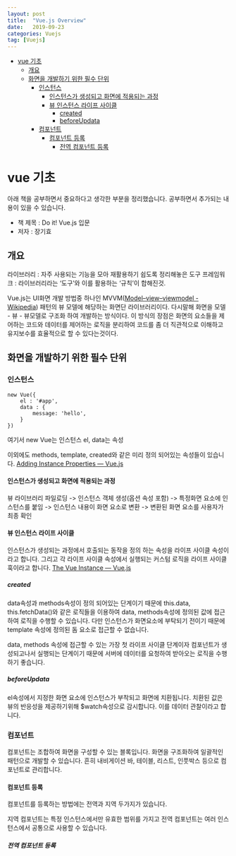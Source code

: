 ```yaml
---
layout: post
title:  "Vue.js Overview"
date:   2019-09-23
categories: Vuejs
tag: [Vuejs]
---
```


- [vue 기초](#vue-%ea%b8%b0%ec%b4%88)
  - [개요](#%ea%b0%9c%ec%9a%94)
  - [화면을 개발하기 위한 필수 단위](#%ed%99%94%eb%a9%b4%ec%9d%84-%ea%b0%9c%eb%b0%9c%ed%95%98%ea%b8%b0-%ec%9c%84%ed%95%9c-%ed%95%84%ec%88%98-%eb%8b%a8%ec%9c%84)
    - [인스턴스](#%ec%9d%b8%ec%8a%a4%ed%84%b4%ec%8a%a4)
      - [인스턴스가 생성되고 화면에 적용되는 과정](#%ec%9d%b8%ec%8a%a4%ed%84%b4%ec%8a%a4%ea%b0%80-%ec%83%9d%ec%84%b1%eb%90%98%ea%b3%a0-%ed%99%94%eb%a9%b4%ec%97%90-%ec%a0%81%ec%9a%a9%eb%90%98%eb%8a%94-%ea%b3%bc%ec%a0%95)
      - [뷰 인스턴스 라이프 사이클](#%eb%b7%b0-%ec%9d%b8%ec%8a%a4%ed%84%b4%ec%8a%a4-%eb%9d%bc%ec%9d%b4%ed%94%84-%ec%82%ac%ec%9d%b4%ed%81%b4)
        - [created](#created)
        - [beforeUpdata](#beforeupdata)
    - [컴포넌트](#%ec%bb%b4%ed%8f%ac%eb%84%8c%ed%8a%b8)
      - [컴포넌트 등록](#%ec%bb%b4%ed%8f%ac%eb%84%8c%ed%8a%b8-%eb%93%b1%eb%a1%9d)
        - [전역 컴포넌트 등록](#%ec%a0%84%ec%97%ad-%ec%bb%b4%ed%8f%ac%eb%84%8c%ed%8a%b8-%eb%93%b1%eb%a1%9d)


# vue 기초
아래 책을 공부하면서 중요하다고 생각한 부분을 정리했습니다.  공부하면서 추가되는 내용이 있을 수 있습니다. 
- 책 제목 :  Do it! Vue.js 입문 
- 저자 : 장기효



## 개요
라이브러리 : 자주 사용되는 기능을 모아 재활용하기 쉽도록 정리해놓은 도구
프레임워크 : 라이브러리라는 ‘도구’와 이를 활용하는 ‘규칙’이 합해진것. 

Vue.js는 UI화면 개발 방법중 하나인 MVVM([Model–view–viewmodel - Wikipedia](https://en.wikipedia.org/wiki/Model%E2%80%93view%E2%80%93viewmodel)) 패턴의 뷰 모델에 해당하는 화면단 라이브러리이다. 
다시말해 화면을 모델 - 뷰 - 뷰모델로 구조화 하여 개발하는 방식이다. 이 방식의 장점은 화면의 요소들을 제어하는 코드와 데이터를 제어하는 로직을 분리하여 코드를 좀 더 직관적으로 이해하고 유지보수를 효율적으로 할 수 있다는것이다. 

## 화면을 개발하기 위한 필수 단위
### 인스턴스 
```
new Vue({ 
	el : '#app',
	data : {
		message: 'hello',
	}
})
```
여기서 new Vue는 인스턴스
el, data는 속성

이외에도 methods, template, created와 같은 미리 정의 되어있는 속성들이 있습니다. 
[Adding Instance Properties — Vue.js](https://vuejs.org/v2/cookbook/adding-instance-properties.html)

#### 인스턴스가 생성되고 화면에 적용되는 과정
뷰 라이브러리 파일로딩 -> 인스턴스 객체 생성(옵션 속성 포함) -> 특정화면 요소에 인스턴스를 붙임 -> 인스턴스 내용이 화면 요소로 변환 -> 변환된 화면 요소를 사용자가 최종 확인

#### 뷰 인스턴스 라이프 사이클
인스턴스가 생성되는 과정에서 호출되는 동작을 정의 하는 속성을 라이프 사이클 속성이라고 합니다.  그리고 각 라이프 사이클 속성에서 실행되는 커스텀 로직을 라이프 사이클 훅이라고 합니다. [The Vue Instance — Vue.js](https://vuejs.org/v2/guide/instance.html#Lifecycle-Diagram)

##### created
data속성과 methods속성이 정의 되어있는 단계이기 때문에 this.data, this.fetchData()와 같은 로직들을 이용하여 data, methods속성에 정의된 값에 접근하여 로직을 수행할 수 있습니다. 다만 인스턴스가 화면요소에 부탁되기 전이기 때문에 template 속성에 정의된 돔 요소로 접근할 수 없습니다. 

data, methods 속성에 접근할 수 있는 가장 첫 라이프 사이클 단계이자 컴포넌트가 생성되고나서 실행되는 단계이기 때문에 서버에 데이터를 요청하여 받아오는 로직을 수행하기 좋습니다. 

##### beforeUpdata
el속성에서 지정한 화면 요소에 인스턴스가 부착되고 화면에 치환됩니다. 치환된 값은 뷰의 반응성을 제공하기위해 $watch속성으로 감시합니다. 이를 데이터 관찰이라고 합니다. 

### 컴포넌트

컴포넌트는 조합하여 화면을 구성할 수 있는 블록입니다. 화면을 구조화하여 일괄적인 패턴으로 개발할 수 있습니다. 흔히 내비게이션 바, 테이블, 리스트, 인풋박스 등으로 컴포넌트로 관리합니다. 

#### 컴포넌트 등록
컴포넌트를 등록하는 방법에는 전역과 지역 두가지가 있습니다. 

지역 컴포넌트는 특정 인스턴스에서만 유효한 범위를 가지고
전역 컴포넌트는 여러 인스턴스에서 공통으로 사용할 수 있습니다. 

##### 전역 컴포넌트 등록

